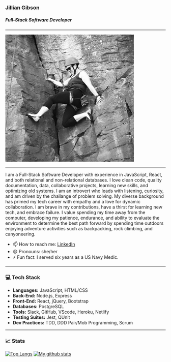 ### Jillian Gibson
##### Full-Stack Software Developer
***

<img src="https://github.com/jillianlg/jillianlg/blob/main/climbing.JPG" alt="rock climbing" style="center" height="400"/>

***
<p text-align="center">I am a Full-Stack Software Developer with experience in JavaScript, React, and both relational and non-relational databases. I love clean code, quality documentation, data, collaborative projects, learning new skills, and optimizing old systems. I am an introvert who leads with listening, curiosity, and am driven by the challange of problem solving. My diverse background has primed my tech career with empathy and a love for dynamic collaboration. I am brave in my contributions, have a thirst for learning new tech, and embrace failure. I value spending my time away from the computer, developing my patience, endurance, and ability to evaluate the environment to determine the best path forward by spending time outdoors enjoying adventure activities such as backpacking, rock climbing, and canyoneering.</p>

- 📫 How to reach me: [LinkedIn](https://www.linkedin.com/in/jillianlgibson/)
- 😄 Pronouns: she/her
- ⚡ Fun fact: I served six years as a US Navy Medic.
***

### 💻 Tech Stack
* **Languages:** JavaScript, HTML/CSS
* **Back-End:** Node.js, Express
* **Front-End:** React, jQuery, Bootstrap
* **Databases:** PostgreSQL
* **Tools:** Slack, GitHub, VScode, Heroku, Netlify
* **Testing Suites:** Jest, QUnit
* **Dev Practices:** TDD, DDD Pair/Mob Programming, Scrum
****
### 📈 Stats
[![Top Langs](https://github-readme-stats.vercel.app/api/top-langs/?username=jillianlg&layout=compact&theme=vision-friendly)](https://github.com/jillianlg/github-readme-stats)
[![My github stats](https://github-readme-stats.vercel.app/api?username=jillianlg&hide=stars,issues&show_icons=true&include_all_commits=true&theme=vision-friendly)](https://github.com/jillianlg/github-readme-stats)
